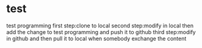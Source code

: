 # test
test programming
first step:clone to local
second step:modify in local then add the change to test programming and push it to github
third step:modify in github and then pull it to local when somebody exchange the content
